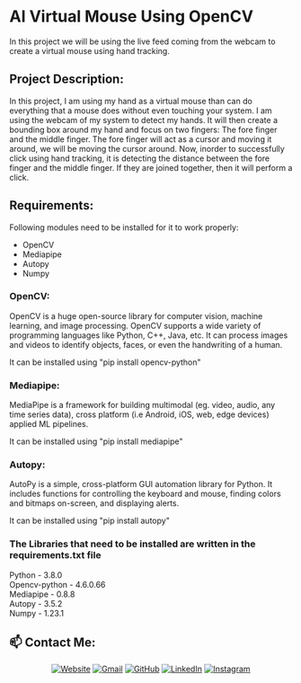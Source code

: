 # AI Virtual Mouse Using OpenCV
In this project we will be using the live feed coming from the webcam to create a virtual mouse using hand tracking.

## Project Description:
In this project, I am using my hand as a virtual mouse than can do everything that a mouse does without even touching your system. I am using the webcam of my system to detect my hands. It will then create a bounding box around my hand and focus on two fingers: The fore finger and the middle finger. The fore finger will act as a cursor and moving it around, we will be moving the cursor around. Now, inorder to successfully click using hand tracking, it is detecting the distance between the fore finger and the middle finger. If they are joined together, then it will perform a click. 

## Requirements:
Following modules need to be installed for it to work properly:
- OpenCV
- Mediapipe
- Autopy
- Numpy

### OpenCV:
OpenCV is a huge open-source library for computer vision, machine learning, and image processing. OpenCV supports a wide variety of programming languages like Python, C++, Java, etc. It can process images and videos to identify objects, faces, or even the handwriting of a human.

It can be installed using "pip install opencv-python"


### Mediapipe:
MediaPipe is a framework for building multimodal (eg. video, audio, any time series data), cross platform (i.e Android, iOS, web, edge devices) applied ML pipelines.

It can be installed using "pip install mediapipe"

### Autopy:
AutoPy is a simple, cross-platform GUI automation library for Python. It includes functions for controlling the keyboard and mouse, finding colors and bitmaps on-screen, and displaying alerts.

It can be installed using "pip install autopy"

### The Libraries that need to be installed are written in the requirements.txt file
Python - 3.8.0 </br>
Opencv-python - 4.6.0.66 </br>
Mediapipe - 0.8.8 </br>
Autopy - 3.5.2 </br>
Numpy - 1.23.1 </br>

## 📫 Contact Me: 
<p align="center">
  <a href="https://aashishkumaryadav.github.io/DigitalCArd/"><img src="https://img.icons8.com/bubbles/50/000000/web.png" alt="Website"/></a>
	<a href="mailto:aashishy292@gmail.com"><img src="https://img.icons8.com/bubbles/50/000000/gmail.png" alt="Gmail"/></a>
	<a href="https://github.com/AashishKumarYadav"><img src="https://img.icons8.com/bubbles/50/000000/github.png" alt="GitHub"/></a>
	<a href="https://www.linkedin.com/in/aashish-kumar-yadav"><img src="https://img.icons8.com/bubbles/50/000000/linkedin.png" alt="LinkedIn"/></a>
	<a href="https://www.instagram.com/yadav.aashish.kumar/"><img src="https://img.icons8.com/bubbles/50/000000/instagram.png" alt="Instagram"/></a>
</p>
